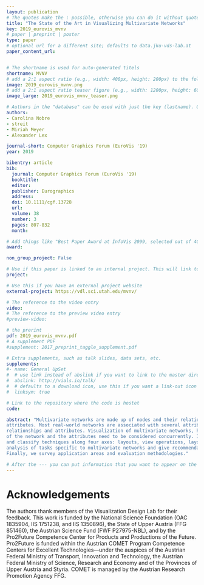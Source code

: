 ```yaml
---
layout: publication
# The quotes make the : possible, otherwise you can do it without quotes
title: "The State of the Art in Visualizing Multivariate Networks"
key: 2019_eurovis_mvnv
# paper | preprint | poster
type: paper
# optional url for a different site; defaults to data.jku-vds-lab.at
paper_content_url: 


# The shortname is used for auto-generated titels
shortname: MVNV
# add a 2:1 aspect ratio (e.g., width: 400px, height: 200px) to the folder /assets/images/papers/
image: 2019_eurovis_mvnv.png
# add a 2:1 aspect ratio teaser figure (e.g., width: 1200px, height: 600px) to the folder /assets/images/papers/
image_large: 2019_eurovis_mvnv_teaser.png

# Authors in the "database" can be used with just the key (lastname). Others can be written properly.
authors:
- Carolina Nobre
- streit
- Miriah Meyer
- Alexander Lex

journal-short: Computer Graphics Forum (EuroVis '19)
year: 2019

bibentry: article
bib:
  journal: Computer Graphics Forum (EuroVis '19)
  booktitle: 
  editor: 
  publisher: Eurographics
  address: 
  doi: 10.1111/cgf.13728
  url:
  volume: 38
  number: 3
  pages: 807-832
  month: 

# Add things like "Best Paper Award at InfoVis 2099, selected out of 4000 submissions"
award:

non_group_project: False

# Use if this paper is linked to an internal project. This will link to the project site
project: 

# Use this if you have an external project website
external-project: https://vdl.sci.utah.edu/mvnv/

# The reference to the video entry
video: 
# The reference to the preview video entry
#preview-video:

# the prerint
pdf: 2019_eurovis_mvnv.pdf
# A supplement PDF
#supplement: 2017_preprint_taggle_supplement.pdf

# Extra supplements, such as talk slides, data sets, etc.
supplements:
#- name: General UpSet
#  # use link instead of abslink if you want to link to the master directory
#  abslink: http://vials.io/talk/
#  # defaults to a download icon, use this if you want a link-out icon
#  linksym: true

# Link to the repository where the code is hostet
code: 

abstract: "Multivariate networks are made up of nodes and their relationships (links), but also data about those nodes and links as
attributes. Most real-world networks are associated with several attributes, and many analysis tasks depend on analyzing both,
relationships and attributes. Visualization of multivariate networks, however, is challenging, especially when both the topology
of the network and the attributes need to be considered concurrently. In this state-of-the-art report, we analyze current practices
and classify techniques along four axes: layouts, view operations, layout operations, and data operations. We also provide an
analysis of tasks specific to multivariate networks and give recommendations for which technique to use in which scenario.
Finally, we survey application areas and evaluation methodologies."

# After the --- you can put information that you want to appear on the website using markdown formatting or HTML. A good example are acknowledgements, extra references, an erratum, etc.
---
```



# Acknowledgements

The authors thank members of the Visualization Design Lab for
their feedback. This work is funded by the National Science
Foundation (OAC 1835904, IIS 1751238, and IIS 1350896), the
State of Upper Austria (FFG 851460), the Austrian Science Fund
(FWF P27975-NBL), and by the Pro2Future Competence Center
for Products and Productions of the Future. Pro2Future is funded
within the Austrian COMET Program Competence Centers for Excellent Technologies—under the auspices of the Austrian Federal
Ministry of Transport, Innovation and Technology, the Austrian
Federal Ministry of Science, Research and Economy and of the
Provinces of Upper Austria and Styria. COMET is managed by the
Austrian Research Promotion Agency FFG.

